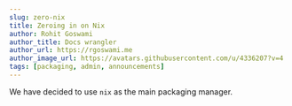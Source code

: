 ```yaml
---
slug: zero-nix
title: Zeroing in on Nix
author: Rohit Goswami
author_title: Docs wrangler
author_url: https://rgoswami.me
author_image_url: https://avatars.githubusercontent.com/u/4336207?v=4
tags: [packaging, admin, announcements]
---
```


We have decided to use `nix` as the main packaging manager.
